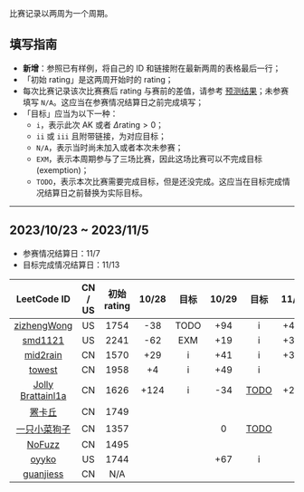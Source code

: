 比赛记录以两周为一个周期。

## 填写指南

- **新增**：参照已有样例，将自己的 ID 和链接附在最新两周的表格最后一行；
- 「初始 rating」是这两周开始时的 rating；
- 每次比赛记录该次比赛赛后 rating 与赛前的差值，请参考 [预测结果](https://lccn.lbao.site/)；未参赛填写 `N/A`。这应当在参赛情况结算日之前完成填写；
- 「目标」应当为以下一种：
    - `i`，表示此次 AK 或者 $\Delta\text{rating} > 0$；
    - `ii` 或 `iii` 且附带链接，为对应目标；
    - `N/A`，表示当时尚未加入或者本次未参赛；
    - `EXM`，表示本周期参与了三场比赛，因此这场比赛可以不完成目标 (exemption)；
    - `TODO`，表示本次比赛需要完成目标，但是还没完成。这应当在目标完成情况结算日之前替换为实际目标。

---

## 2023/10/23 ~ 2023/11/5

- 参赛情况结算日：11/7
- 目标完成情况结算日：11/13 

| LeetCode ID | CN / US | 初始 rating | 10/28 | 目标 | 10/29 | 目标 | 11/5 | 目标 |
| :---------: | :-----: | :--------: | :---: | :--: | :---: | :--: | :--: | :--: |
|[zizhengWong](https://leetcode.com/ZJU_Rookie/) | US | 1754 |-38 |TODO | +94 | i| +45| i |
|[smd1121](https://leetcode.com/smd1121/) | US | 2241 | -62 | EXM | +19 | i | +37 | i |
|[mid2rain](https://leetcode.cn/u/fengmian123/) | CN | 1570 | +29 | i | +41 | i | +32 | i |
|[towest](https://leetcode.cn/u/vinci-/) | CN | 1958 | +4 | i | +49 | i |
|[Jolly Brattainl1a](https://leetcode.cn/u/angels-coder-edit/) | CN | 1626 | +124 | i | -34 | [TODO]() | +21 | i |
|[罴卡丘](https://leetcode.cn/u/beakachu/) | CN | 1749 |
|[一只小菜狗子](https://leetcode.cn/u/yi-zhi-xiao-cai-gou-zi-zhu/)| CN | 1357 | | | 0 | [TODO]() | | |
|[NoFuzz](https://leetcode.cn/u/nyflame/)| CN | 1495 | 
|[oyyko](https://leetcode.com/Oyyko/)| US | 1744 | | | +67 | i | | |
|[guanjiess](https://leetcode.cn/u/guanjiess/)| CN | N/A | | | | | | |